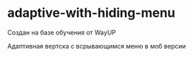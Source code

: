 # adaptive-with-hiding-menu

Создан на базе обучения от WayUP

Адаптивная вертска с всрывающимся меню в моб версии
